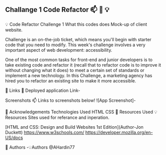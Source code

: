 ## Challange 1 Code Refactor 📫 🚀 💡

💡 Code Refactor Challenge 1 What this codes does Mock-up of client website.

Challenge is an on-the-job ticket, which means you'll begin with starter code that you need to modify. This week's challenge involves a very important aspect of web development: accessibility.

One of the most common tasks for front-end and junior developers is to take existing code and refactor it (recall that to refactor code is to improve it without changing what it does) to meet a certain set of standards or implement a new technology. In this Challenge, a marketing agency has hired you to refactor an existing site to make it more accessible.

🔗 Links
🚀 Deployed application Link-

Screenshots
📫 Links to screenshots below! ![App Screenshot]-

🚀 Acknowledgements
Technologies Used
HTML
CSS
🚀 Resources Used
💡 Resources Sites used for referance and inperation.

[HTML and CSS: Design and Build Websites 1st Edition](Author-Jon Duckett) https://www.w3schools.com/ https://developer.mozilla.org/en-US/docs

🚀 Authors
-💡Authors @AHardin77
